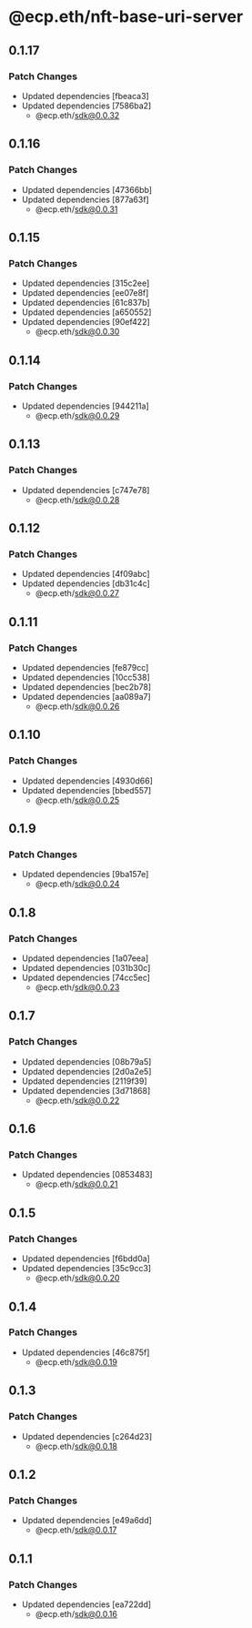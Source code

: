 # @ecp.eth/nft-base-uri-server

## 0.1.17

### Patch Changes

- Updated dependencies [fbeaca3]
- Updated dependencies [7586ba2]
  - @ecp.eth/sdk@0.0.32

## 0.1.16

### Patch Changes

- Updated dependencies [47366bb]
- Updated dependencies [877a63f]
  - @ecp.eth/sdk@0.0.31

## 0.1.15

### Patch Changes

- Updated dependencies [315c2ee]
- Updated dependencies [ee07e8f]
- Updated dependencies [61c837b]
- Updated dependencies [a650552]
- Updated dependencies [90ef422]
  - @ecp.eth/sdk@0.0.30

## 0.1.14

### Patch Changes

- Updated dependencies [944211a]
  - @ecp.eth/sdk@0.0.29

## 0.1.13

### Patch Changes

- Updated dependencies [c747e78]
  - @ecp.eth/sdk@0.0.28

## 0.1.12

### Patch Changes

- Updated dependencies [4f09abc]
- Updated dependencies [db31c4c]
  - @ecp.eth/sdk@0.0.27

## 0.1.11

### Patch Changes

- Updated dependencies [fe879cc]
- Updated dependencies [10cc538]
- Updated dependencies [bec2b78]
- Updated dependencies [aa089a7]
  - @ecp.eth/sdk@0.0.26

## 0.1.10

### Patch Changes

- Updated dependencies [4930d66]
- Updated dependencies [bbed557]
  - @ecp.eth/sdk@0.0.25

## 0.1.9

### Patch Changes

- Updated dependencies [9ba157e]
  - @ecp.eth/sdk@0.0.24

## 0.1.8

### Patch Changes

- Updated dependencies [1a07eea]
- Updated dependencies [031b30c]
- Updated dependencies [74cc5ec]
  - @ecp.eth/sdk@0.0.23

## 0.1.7

### Patch Changes

- Updated dependencies [08b79a5]
- Updated dependencies [2d0a2e5]
- Updated dependencies [2119f39]
- Updated dependencies [3d71868]
  - @ecp.eth/sdk@0.0.22

## 0.1.6

### Patch Changes

- Updated dependencies [0853483]
  - @ecp.eth/sdk@0.0.21

## 0.1.5

### Patch Changes

- Updated dependencies [f6bdd0a]
- Updated dependencies [35c9cc3]
  - @ecp.eth/sdk@0.0.20

## 0.1.4

### Patch Changes

- Updated dependencies [46c875f]
  - @ecp.eth/sdk@0.0.19

## 0.1.3

### Patch Changes

- Updated dependencies [c264d23]
  - @ecp.eth/sdk@0.0.18

## 0.1.2

### Patch Changes

- Updated dependencies [e49a6dd]
  - @ecp.eth/sdk@0.0.17

## 0.1.1

### Patch Changes

- Updated dependencies [ea722dd]
  - @ecp.eth/sdk@0.0.16
